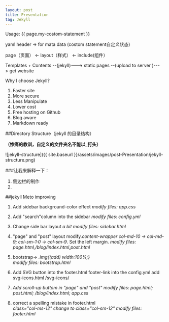 ```yaml
---
layout: post
title: Presentation
tag: Jekyll
---
```


Usage:
{{ page.my-costom-statement }}

yaml header -> for mata data (costom statement自定义状态)

page（页面） <- layout（样式） <- include(组件）

Templates + Contents --(jekyll)---> static pages --(upload to server )---> get website 

Why I choose Jekyll?

1. Faster site
2. More secure
3. Less Manipulate
4. Lower cost
5. Free hosting on Github
6. Blog aware
7. Markdown ready

##Directory Structure（jekyll 的目录结构）

**（惨痛的教训，自定义的文件夹名不能以`_`打头）**

![jekyll-structure]({{ site.baseurl }}/assets/images/post-Presentation/jekyll-structure.png)			

###让我来解释一下：
1. 侧边栏的制作
2. 						


##jekyll Meto improving

1. Add sidebar background-color effect
_modify files: app.css_

2. Add "search"column into the sidebar
_modify files: config.yml_

3. Change side bar layout  *a bit*
_modify files: sidebar.html_
 
4. "page" and "post" layout modify.*content-wrapper col-md-10 -> col-md-9; col-sm-1·0 -> col-sm-9*. Set the left margin.
_modify files: page.html,/blog/index.html,post.html_

5. bootstrap-> *.img{(add) width:100%;}*  
_modify files: bootstrap.html_

6. Add SVG button into the footer.html footer-link into the config.yml
add svg-icons.html  /svg-icons/

7. *Add scroll-up buttom in "page" and "post"*
_modify files: page.html; post.html; /blog/index.html; app.css_

8. correct a spelling mistake in footer.html<br/> *class="col-ms-12" change to class="col-sm-12"*
_modify files: footer.html_
